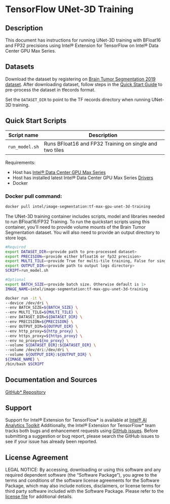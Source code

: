 # TensorFlow UNet-3D Training

## Description 
This document has instructions for running UNet-3D training with BFloat16 and FP32 precisions using Intel® Extension for TensorFlow on Intel® Data Center GPU Max Series.

## Datasets

Download the dataset by registering on [Brain Tumor Segmentation 2019 dataset](https://www.med.upenn.edu/cbica/brats-2019/). After downloading dataset, follow steps in the [Quick Start Guide](https://github.com/NVIDIA/DeepLearningExamples/tree/master/TensorFlow/Segmentation/UNet_3D_Medical#quick-start-guide) to pre-process the dataset in tfecords format. 

Set the `DATASET_DIR` to point to the TF records directory when running UNet-3D training. 

## Quick Start Scripts

| Script name | Description |
|-------------|-------------|
| `run_model.sh` | Runs BFloat16 and FP32 Training on single and two tiles |

Requirements:

* Host has [Intel® Data Center GPU Max Series](https://ark.intel.com/content/www/us/en/ark/products/series/232874/intel-data-center-gpu-max-series.html)
* Host has installed latest Intel® Data Center GPU Max Series [Drivers](https://dgpu-docs.intel.com/driver/installation.html)
* Docker

### Docker pull command:

```bash
docker pull intel/image-segmentation:tf-max-gpu-unet-3d-training
```
The UNet-3D training container includes scripts, model and libraries needed to run BFloat16/FP32 Training. To run the quickstart scripts using this container, you'll need to provide volume mounts of the Brain Tumor Segmentation dataset. You will also need to provide an output directory to store logs.

```bash
#Required
export DATASET_DIR=<provide path to pre-processed dataset>
export PRECISION=<provide either bfloat16 or fp32 precision>
export MULTI_TILE=<provide True for multi-tile training, False for single-tile training>
export OUTPUT_DIR=<provide path to output logs directory>
SCRIPT=run_model.sh

#Optional
export BATCH_SIZE=<provide batch size. Otherwise default is 1>
IMAGE_NAME=intel/image-segmentation:tf-max-gpu-unet-3d-training

docker run -it \
--device /dev/dri \
--env BATCH_SIZE=${BATCH_SIZE} \
--env MULTI_TILE=${MULTI_TILE} \
--env DATASET_DIR=${DATASET_DIR} \
--env PRECISION=${PRECISION} \
--env OUTPUT_DIR=${OUTPUT_DIR} \
--env http_proxy=${http_proxy} \
--env https_proxy=${https_proxy} \
--env no_proxy=${no_proxy} \
--volume ${DATASET_DIR}:${DATASET_DIR} \
--volume /dev/dri:/dev/dri \
--volume ${OUTPUT_DIR}:${OUTPUT_DIR} \
${IMAGE_NAME} \
/bin/bash $SCRIPT
```
## Documentation and Sources

[GitHub* Repository](https://github.com/IntelAI/models/tree/master/docker/max-gpu)

## Support
Support for Intel® Extension for TensorFlow* is available at [Intel® AI Analytics Toolkit](https://www.intel.com/content/www/us/en/developer/tools/oneapi/ai-analytics-toolkit.html#gs.qbretz) Additionally, the Intel® Extension for TensorFlow* team tracks both bugs and enhancement requests using [GitHub issues](https://github.com/intel/intel-extension-for-tensorflow/issues). Before submitting a suggestion or bug report, please search the GitHub issues to see if your issue has already been reported.

## License Agreement

LEGAL NOTICE: By accessing, downloading or using this software and any required dependent software (the “Software Package”), you agree to the terms and conditions of the software license agreements for the Software Package, which may also include notices, disclaimers, or license terms for third party software included with the Software Package. Please refer to the [license file](https://github.com/IntelAI/models/tree/master/third_party) for additional details.
